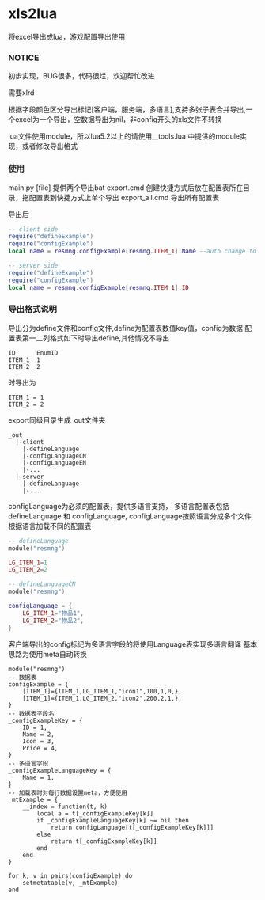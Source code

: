 # xls2lua
将excel导出成lua，游戏配置导出使用

### NOTICE
初步实现，BUG很多，代码很烂，欢迎帮忙改进

需要xlrd

根据字段颜色区分导出标记[客户端，服务端，多语言],支持多张子表合并导出,一个excel为一个导出，空数据导出为nil，非config开头的xls文件不转换

lua文件使用module，所以lua5.2以上的请使用__tools.lua 中提供的module实现，或者修改导出格式

### 使用
main.py [file]
提供两个导出bat
export.cmd 创建快捷方式后放在配置表所在目录，拖配置表到快捷方式上单个导出
export_all.cmd 导出所有配置表

导出后
```lua
-- client side
require("defineExample")
require("configExample")
local name = resmng.configExample[resmng.ITEM_1].Name --auto change to specific language by using meta

-- server side
require("defineExample")
require("configExample")
local name = resmng.configExample[resmng.ITEM_1].ID
```
### 导出格式说明
导出分为define文件和config文件,define为配置表数值key值，config为数据
配置表第一二列格式如下时导出define,其他情况不导出
```
ID      EnumID
ITEM_1  1
ITEM_2  2
```
时导出为
```
ITEM_1 = 1
ITEM_2 = 2
```

export同级目录生成_out文件夹
```
_out
  |-client
    |-defineLanguage
    |-configLanguageCN
    |-configLanguageEN
    |-...
  |-server
    |-defineLanguage
    |-...
```
configLanguage为必须的配置表，提供多语言支持，
多语言配置表包括defineLanguage 和 configLanguage, configLanguage按照语言分成多个文件根据语言加载不同的配置表

```lua
-- defineLanguage
module("resmng")

LG_ITEM_1=1
LG_ITEM_2=2
```
```lua
-- defineLanguageCN
module("resmng")

configLanguage = {
    LG_ITEM_1="物品1",
    LG_ITEM_2="物品2",
}
```
客户端导出的config标记为多语言字段的将使用Language表实现多语言翻译
基本思路为使用meta自动转换
```
module("resmng")
-- 数据表
configExample = {
    [ITEM_1]={ITEM_1,LG_ITEM_1,"icon1",100,1,0,},
    [ITEM_1]={ITEM_1,LG_ITEM_2,"icon2",200,2,1,},
}
-- 数据表字段名
_configExampleKey = {
    ID = 1,
    Name = 2,
    Icon = 3,
    Price = 4,
}
-- 多语言字段
_configExampleLanguageKey = {
    Name = 1,
}
-- 加载表时对每行数据设置meta，方便使用
_mtExample = {
	__index = function(t, k)
		local a = t[_configExampleKey[k]]
		if _configExampleLanguageKey[k] ~= nil then
			return configLanguage[t[_configExampleKey[k]]]
		else
			return t[_configExampleKey[k]]
		end
	end
}

for k, v in pairs(configExample) do
	setmetatable(v, _mtExample)
end

```
